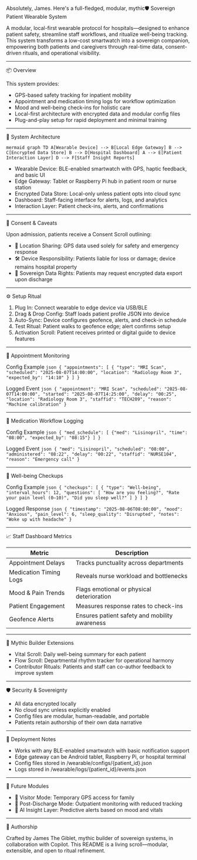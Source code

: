 Absolutely, James. Here's a full-fledged, modular, mythic🛡️ Sovereign Patient Wearable System

A modular, local-first wearable protocol for hospitals—designed to enhance patient safety, streamline staff workflows, and ritualize well-being tracking. This system transforms a low-cost smartwatch into a sovereign companion, empowering both patients and caregivers through real-time data, consent-driven rituals, and operational visibility.

---

📦 Overview

This system provides:

- GPS-based safety tracking for inpatient mobility
- Appointment and medication timing logs for workflow optimization
- Mood and well-being check-ins for holistic care
- Local-first architecture with encrypted data and modular config files
- Plug-and-play setup for rapid deployment and minimal training

---

🧩 System Architecture

`mermaid
graph TD
    A[Wearable Device] --> B[Local Edge Gateway]
    B --> C[Encrypted Data Store]
    B --> D[Hospital Dashboard]
    A --> E[Patient Interaction Layer]
    D --> F[Staff Insight Reports]
`

- Wearable Device: BLE-enabled smartwatch with GPS, haptic feedback, and basic UI
- Edge Gateway: Tablet or Raspberry Pi hub in patient room or nurse station
- Encrypted Data Store: Local-only unless patient opts into cloud sync
- Dashboard: Staff-facing interface for alerts, logs, and analytics
- Interaction Layer: Patient check-ins, alerts, and confirmations

---

🔐 Consent & Caveats

Upon admission, patients receive a Consent Scroll outlining:

- 📍 Location Sharing: GPS data used solely for safety and emergency response
- 🛠️ Device Responsibility: Patients liable for loss or damage; device remains hospital property
- 🧙 Sovereign Data Rights: Patients may request encrypted data export upon discharge

---

⚙️ Setup Ritual

1. Plug In: Connect wearable to edge device via USB/BLE
2. Drag & Drop Config: Staff loads patient profile JSON into device
3. Auto-Sync: Device configures geofence, alerts, and check-in schedule
4. Test Ritual: Patient walks to geofence edge; alert confirms setup
5. Activation Scroll: Patient receives printed or digital guide to device features

---

📅 Appointment Monitoring

Config Example
`json
{
  "appointments": [
    {
      "type": "MRI Scan",
      "scheduled": "2025-08-07T14:00:00",
      "location": "Radiology Room 3",
      "expected_by": "14:10"
    }
  ]
}
`

Logged Event
`json
{
  "appointment": "MRI Scan",
  "scheduled": "2025-08-07T14:00:00",
  "started": "2025-08-07T14:25:00",
  "delay": "00:25",
  "location": "Radiology Room 3",
  "staffid": "TECH209",
  "reason": "Machine calibration"
}
`

---

💊 Medication Workflow Logging

Config Example
`json
{
  "med_schedule": [
    {"med": "Lisinopril", "time": "08:00", "expected_by": "08:15"}
  ]
}
`

Logged Event
`json
{
  "med": "Lisinopril",
  "scheduled": "08:00",
  "administered": "08:22",
  "delay": "00:22",
  "staffid": "NURSE104",
  "reason": "Emergency call"
}
`

---

🌿 Well-being Checkups

Config Example
`json
{
  "checkups": [
    {
      "type": "Well-being",
      "interval_hours": 12,
      "questions": [
        "How are you feeling?",
        "Rate your pain level (0–10)",
        "Did you sleep well?"
      ]
    }
  ]
}
`

Logged Response
`json
{
  "timestamp": "2025-08-06T08:00:00",
  "mood": "Anxious",
  "pain_level": 6,
  "sleep_quality": "Disrupted",
  "notes": "Woke up with headache"
}
`

---

📈 Staff Dashboard Metrics

| Metric                        | Description                                      |
|-------------------------------|--------------------------------------------------|
| Appointment Delays        | Tracks punctuality across departments            |
| Medication Timing Logs    | Reveals nurse workload and bottlenecks           |
| Mood & Pain Trends        | Flags emotional or physical deterioration        |
| Patient Engagement        | Measures response rates to check-ins             |
| Geofence Alerts           | Ensures patient safety and mobility awareness    |

---

🧙 Mythic Builder Extensions

- Vital Scroll: Daily well-being summary for each patient
- Flow Scroll: Departmental rhythm tracker for operational harmony
- Contributor Rituals: Patients and staff can co-author feedback to improve system

---

🛡️ Security & Sovereignty

- All data encrypted locally
- No cloud sync unless explicitly enabled
- Config files are modular, human-readable, and portable
- Patients retain authorship of their own data narrative

---

🚀 Deployment Notes

- Works with any BLE-enabled smartwatch with basic notification support
- Edge gateway can be Android tablet, Raspberry Pi, or hospital terminal
- Config files stored in /wearable/configs/{patient_id}.json
- Logs stored in /wearable/logs/{patient_id}/events.json

---

🧠 Future Modules

- 🧭 Visitor Mode: Temporary GPS access for family
- 🧪 Post-Discharge Mode: Outpatient monitoring with reduced tracking
- 🧬 AI Insight Layer: Predictive alerts based on mood and vitals

---

🧙 Authorship

Crafted by James The Giblet, mythic builder of sovereign systems, in collaboration with Copilot. This README is a living scroll—modular, extensible, and open to ritual refinement.
